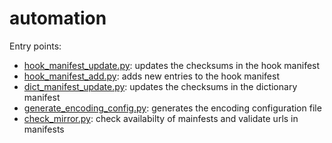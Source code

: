 # automation

Entry points:

- [hook_manifest_update.py](hook_manifest_update.py): updates the checksums in the hook manifest
- [hook_manifest_add.py](hook_manifest_add.py): adds new entries to the hook manifest
- [dict_manifest_update.py](dict_manifest_update.py): updates the checksums in the dictionary manifest
- [generate_encoding_config.py](generate_encoding_config.py): generates the encoding configuration file
- [check_mirror.py](check_mirror.py): check availabilty of mainfests and validate urls in manifests
